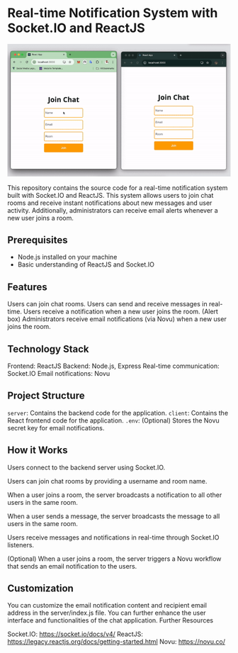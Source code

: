 # Real-time Notification System with Socket.IO and ReactJS

![real-time notification](image.png)

This repository contains the source code for a real-time notification system built with Socket.IO and ReactJS. This system allows users to join chat rooms and receive instant notifications about new messages and user activity. Additionally, administrators can receive email alerts whenever a new user joins a room.

## Prerequisites

- Node.js installed on your machine
- Basic understanding of ReactJS and Socket.IO

## Features

Users can join chat rooms.
Users can send and receive messages in real-time.
Users receive a notification when a new user joins the room. (Alert box)
Administrators receive email notifications (via Novu) when a new user joins the room.

## Technology Stack

Frontend: ReactJS
Backend: Node.js, Express
Real-time communication: Socket.IO
Email notifications: Novu

## Project Structure

`server`: Contains the backend code for the application.
`client`: Contains the React frontend code for the application.
`.env`: (Optional) Stores the Novu secret key for email notifications.

## How it Works

Users connect to the backend server using Socket.IO.

Users can join chat rooms by providing a username and room name.

When a user joins a room, the server broadcasts a notification to all other users in the same room.

When a user sends a message, the server broadcasts the message to all users in the same room.

Users receive messages and notifications in real-time through Socket.IO listeners.

(Optional) When a user joins a room, the server triggers a Novu workflow that sends an email notification to the users.

## Customization

You can customize the email notification content and recipient email address in the server/index.js file.
You can further enhance the user interface and functionalities of the chat application.
Further Resources

Socket.IO: https://socket.io/docs/v4/
ReactJS: https://legacy.reactjs.org/docs/getting-started.html
Novu: https://novu.co/
